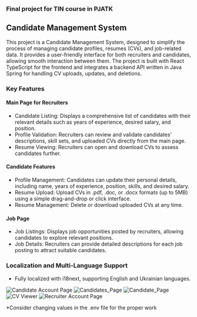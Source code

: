 ### Final project for TIN course in PJATK
## Candidate Management System

This project is a Candidate Management System, designed to simplify the process of managing candidate profiles, resumes (CVs), and job-related data. It provides a user-friendly interface for both recruiters and candidates, allowing smooth interaction between them. The project is built with React TypeScript for the frontend and integrates a backend API written in Java Spring for handling CV uploads, updates, and deletions.

### Key Features
#### Main Page for Recruiters  
- Candidate Listing: Displays a comprehensive list of candidates with their relevant details such as years of experience, desired salary, and position.  
- Profile Validation: Recruiters can review and validate candidates' descriptions, skill sets, and uploaded CVs directly from the main page.  
- Resume Viewing: Recruiters can open and download CVs to assess candidates further.  

#### Candidate Features
- Profile Management: Candidates can update their personal details, including name, years of experience, position, skills, and desired salary.  
- Resume Upload: Upload CVs in .pdf, .doc, or .docx formats (up to 5MB) using a simple drag-and-drop or click interface.  
- Resume Management: Delete or download uploaded CVs at any time.  
#### Job Page
- Job Listings: Displays job opportunities posted by recruiters, allowing candidates to explore relevant positions.  
- Job Details: Recruiters can provide detailed descriptions for each job posting to attract suitable candidates.  

### Localization and Multi-Language Support
- Fully localized with i18next, supporting English and Ukrainian languages.

![Candidate Account Page](https://github.com/user-attachments/assets/4969ca39-7ebb-4235-b6c9-4d4ee352cc8e)
![Candidates_Page](https://github.com/user-attachments/assets/dbf3d1e3-bcb5-4281-a5b1-debe108250f1)
![Candidate_Page](https://github.com/user-attachments/assets/5ed54409-63aa-4704-80d0-bcc783727215)
![CV Viewer](https://github.com/user-attachments/assets/c81dc48a-5a1b-4f3a-9ba6-a44452af9e5b)
![Recruiter Account Page](https://github.com/user-attachments/assets/d218163a-0632-4c4d-a9c7-1480ce5cb6ff)

*Consider changing values in the .env file for the proper work
